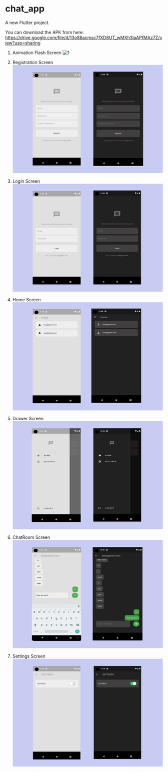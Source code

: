 # chat_app

A new Flutter project.

You can download the APK from here: https://drive.google.com/file/d/13o88acmsc7fXD8UT_wMXh3laAPfMAz7Z/view?usp=sharing

1. Animation Flash Screen
   ![1](https://drive.google.com/file/d/17g4uJt5qOhXbcwIWSs5qHN8Xxtry9CIs/view?usp=drive_link)
   
1. Registration Screen
   ![1](https://github.com/mahadihanif/flutter_chat_app/blob/main/assets/Register.jpg)

2. Login Screen
   ![2](https://github.com/mahadihanif/flutter_chat_app/blob/main/assets/Login.jpg)
   
3. Home Screen
   ![3](https://github.com/mahadihanif/flutter_chat_app/blob/main/assets/home.jpg)
   
4. Drawer Screen
   ![4](https://github.com/mahadihanif/flutter_chat_app/blob/main/assets/Drawer.jpg)

5. ChatRoom Screen
   ![5](https://github.com/mahadihanif/flutter_chat_app/blob/main/assets/chat.jpg)

6. Settings Screen
   ![5](https://github.com/mahadihanif/flutter_chat_app/blob/main/assets/settings.jpg)
   
   




